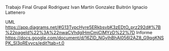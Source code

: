 Trabajo Final Grupal 
Rodriguez Ivan
Martín Gonzalez Buitrón
Ignacio Lattenero

UML https://app.diagrams.net/#G13TvpcHyre5ERkbsvbK3zEDtO_prz292d#%7B%22pageId%22%3A%22nwaCVhdglHmCmjClMYzD%22%7D
Informe https://docs.google.com/document/d/16ZlD_NGyIhBhAl056l2AZ8_G9qgKNSPK_SI3oREvycs/edit?tab=t.0
